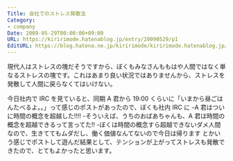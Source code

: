 ```yaml
---
Title: 会社でのストレス発散法
Category:
- company
Date: 2009-05-29T00:00:00+09:00
URL: https://kiririmode.hatenablog.jp/entry/20090529/p1
EditURL: https://blog.hatena.ne.jp/kiririmode/kiririmode.hatenablog.jp/atom/entry/8454420450078213036
---
```



現代人はストレスの塊だそうですから、ぼくもみなさんももはや人間ではなく単なるストレスの塊です。これはあまり良い状況ではありませんから、ストレスを発散して人間に戻らなくてはいけない。

今日社内で IRC を見ていると、同期 A 君から 19:00 くらいに「いまから昼ごはんたべるよ。。」って感じのポストがあったので、ぼくも社内 IRC に
-A 君はついに時間の概念を超越した!!!!
-そういえば、うちのおばあちゃんも、A 君は時間の概念を超越できるって言ってた!!
-ぼくは時間の概念すら超越できないダメ人間なので、生きててもムダだし、働く価値なんてないので今日は帰ります
とかいう感じでポストして遊んだ結果として、テンションが上がってストレスも発散できたので、とてもよかったと思います。
